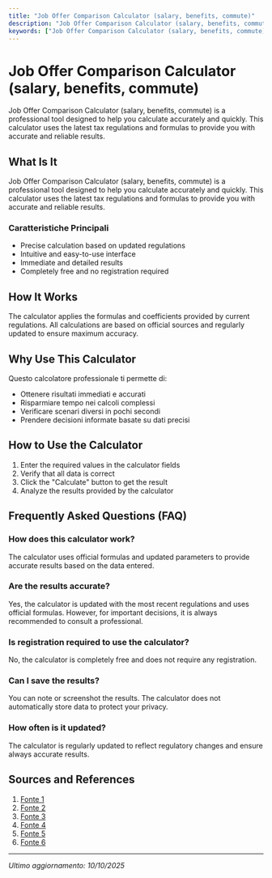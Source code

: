 ```yaml
---
title: "Job Offer Comparison Calculator (salary, benefits, commute)"
description: "Job Offer Comparison Calculator (salary, benefits, commute) is a professional tool designed to help you calculate accurately and quickly. This calculator uses the latest tax regulations and formulas to provide you with accurate and reliable results."
keywords: ["Job Offer Comparison Calculator (salary, benefits, commute)", "calcolatore", "calcolo online"]
---
```


# Job Offer Comparison Calculator (salary, benefits, commute)

Job Offer Comparison Calculator (salary, benefits, commute) is a professional tool designed to help you calculate accurately and quickly. This calculator uses the latest tax regulations and formulas to provide you with accurate and reliable results.

## What Is It

Job Offer Comparison Calculator (salary, benefits, commute) is a professional tool designed to help you calculate accurately and quickly. This calculator uses the latest tax regulations and formulas to provide you with accurate and reliable results.

### Caratteristiche Principali

- Precise calculation based on updated regulations
- Intuitive and easy-to-use interface
- Immediate and detailed results
- Completely free and no registration required

## How It Works

The calculator applies the formulas and coefficients provided by current regulations. All calculations are based on official sources and regularly updated to ensure maximum accuracy.

## Why Use This Calculator

Questo calcolatore professionale ti permette di:

- Ottenere risultati immediati e accurati
- Risparmiare tempo nei calcoli complessi
- Verificare scenari diversi in pochi secondi
- Prendere decisioni informate basate su dati precisi

## How to Use the Calculator

1. Enter the required values in the calculator fields
2. Verify that all data is correct
3. Click the "Calculate" button to get the result
4. Analyze the results provided by the calculator

## Frequently Asked Questions (FAQ)

### How does this calculator work?

The calculator uses official formulas and updated parameters to provide accurate results based on the data entered.

### Are the results accurate?

Yes, the calculator is updated with the most recent regulations and uses official formulas. However, for important decisions, it is always recommended to consult a professional.

### Is registration required to use the calculator?

No, the calculator is completely free and does not require any registration.

### Can I save the results?

You can note or screenshot the results. The calculator does not automatically store data to protect your privacy.

### How often is it updated?

The calculator is regularly updated to reflect regulatory changes and ensure always accurate results.

## Sources and References

1. [Fonte 1](https://careers.rutgers.edu/sites/default/files/2021-12/Job%20Eval%20Tool_Updated%281%29.xlsx)
2. [Fonte 2](https://financialsuccess.missouri.edu/wp-content/uploads/2023/10/Job-Offer-Comparison-Tool.xlsx)
3. [Fonte 3](https://www.reddit.com/r/jobsearchhacks/comments/11ghcj4/apples_to_apples_a_simple_job_offer_comparison/)
4. [Fonte 4](https://docs.google.com/spreadsheets/d/1CpfXBSZ41ahcIqZQMv_MnpMb-AofHRovRRF1XfgVICs/edit)
5. [Fonte 5](https://www.thefinancialcookbook.com/job-offer-comparison-spreadsheet/)
6. [Fonte 6](https://beyondvolatility.com/job-offer-comparison/)

---

*Ultimo aggiornamento: 10/10/2025*
